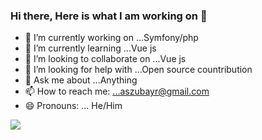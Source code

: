 ### Hi there, Here is what I am working on 👋

- 🔭 I’m currently working on ...Symfony/php
- 🌱 I’m currently learning ...Vue js
- 👯 I’m looking to collaborate on ...Vue js
- 🤔 I’m looking for help with ...Open source countribution
- 💬 Ask me about ...Anything
- 📫 How to reach me: ...aszubayr@gmail.com
- 😄 Pronouns: ... He/Him

![](https://komarev.com/ghpvc/?username=zobay&color=brightgreen)
